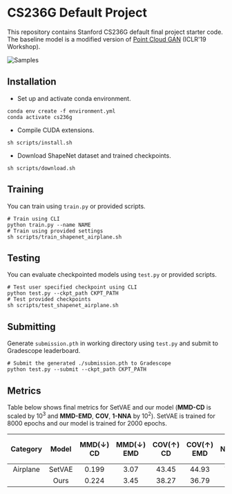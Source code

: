 # CS236G Default Project
This repository contains Stanford CS236G default final project starter code. The baseline model is a modified version of [Point Cloud GAN](https://github.com/chunliangli/Point-Cloud-GAN) (ICLR'19 Workshop).

![Samples](https://user-images.githubusercontent.com/50810315/151111956-00f3fd73-5364-40bd-9ccd-d017062649af.png)

## Installation
* Set up and activate conda environment.

```shell
conda env create -f environment.yml
conda activate cs236g
```

* Compile CUDA extensions.

```shell
sh scripts/install.sh
```

* Download ShapeNet dataset and trained checkpoints.

```shell
sh scripts/download.sh
```

## Training
You can train using `train.py` or provided scripts.

```shell
# Train using CLI
python train.py --name NAME
# Train using provided settings
sh scripts/train_shapenet_airplane.sh
```

## Testing
You can evaluate checkpointed models using `test.py` or provided scripts.

```shell
# Test user specified checkpoint using CLI
python test.py --ckpt_path CKPT_PATH
# Test provided checkpoints
sh scripts/test_shapenet_airplane.sh
```

## Submitting
Generate `submission.pth` in working directory using `test.py` and submit to Gradescope leaderboard.

```shell
# Submit the generated ./submission.pth to Gradescope
python test.py --submit --ckpt_path CKPT_PATH
```

## Metrics
Table below shows final metrics for SetVAE and our model (**MMD-CD** is scaled by 10<sup>3</sup> and **MMD-EMD**, **COV**, **1-NNA** by 10<sup>2</sup>). SetVAE is trained for 8000 epochs and our model is trained for 2000 epochs.

| Category  | Model | MMD(↓) CD | MMD(↓) EMD | COV(↑) CD | COV(↑) EMD | 1-NNA(↓) CD | 1-NNA(↓) EMD |
| :---: | :---: | :---: | :---: | :---: | :---: | :---: | :---: | 
| Airplane | SetVAE | 0.199 | 3.07 | 43.45 | 44.93 | 75.31 | 77.65 |
|  | Ours     | 0.224 | 3.45 | 38.27 | 36.79 | - | - |

